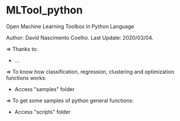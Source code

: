 # MLTool_python
Open Machine Learning Toolbox in Python Language

Author: David Nascimento Coelho. 
Last Update: 2020/03/04. 

=> Thanks to:

- ...

=> To know how classification, regression, clustering and optimization functions works:

- Access "samples" folder

=> To get some samples of python general functions:

- Access "scripts" folder
 

